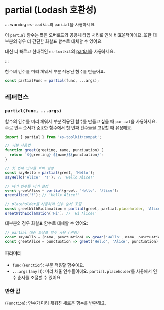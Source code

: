 # partial (Lodash 호환성)

::: warning `es-toolkit`의 `partial`을 사용하세요

이 `partial` 함수는 많은 오버로드와 공용체 타입 처리로 인해 비효율적이에요. 또한 대부분의 경우 더 간단한 화살표 함수로 대체할 수 있어요.

대신 더 빠르고 현대적인 `es-toolkit`의 [partial](../../function/partial.md)을 사용하세요.

:::

함수의 인수를 미리 채워서 부분 적용된 함수를 만들어요.

```typescript
const partialFunc = partial(func, ...args);
```

## 레퍼런스

### `partial(func, ...args)`

함수의 인수를 미리 채워서 부분 적용된 함수를 만들고 싶을 때 `partial`을 사용하세요. 주로 인수 순서가 중요한 함수에서 첫 번째 인수들을 고정할 때 유용해요.

```typescript
import { partial } from 'es-toolkit/compat';

// 기본 사용법
function greet(greeting, name, punctuation) {
  return `${greeting} ${name}${punctuation}`;
}

// 첫 번째 인수를 미리 설정
const sayHello = partial(greet, 'Hello');
sayHello('Alice', '!'); // 'Hello Alice!'

// 여러 인수를 미리 설정
const greetAlice = partial(greet, 'Hello', 'Alice');
greetAlice('!'); // 'Hello Alice!'

// placeholder를 사용하여 인수 순서 조절
const greetWithExclamation = partial(greet, partial.placeholder, 'Alice', '!');
greetWithExclamation('Hi'); // 'Hi Alice!'
```

대부분의 경우 화살표 함수로 대체할 수 있어요:

```typescript
// partial 대신 화살표 함수 사용 (권장)
const sayHello = (name, punctuation) => greet('Hello', name, punctuation);
const greetAlice = punctuation => greet('Hello', 'Alice', punctuation);
```

#### 파라미터

- `func` (`Function`): 부분 적용할 함수예요.
- `...args` (`any[]`): 미리 채울 인수들이에요. `partial.placeholder`를 사용해서 인수 순서를 조절할 수 있어요.

### 반환 값

(`Function`): 인수가 미리 채워진 새로운 함수를 반환해요.
